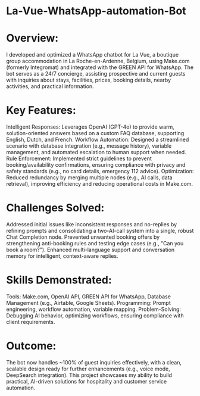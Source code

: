 # La-Vue-WhatsApp-automation-Bot

# Overview:
I developed and optimized a WhatsApp chatbot for La Vue, a boutique group accommodation in La Roche-en-Ardenne, Belgium, using Make.com (formerly Integromat) and integrated with the GREEN API for WhatsApp. The bot serves as a 24/7 concierge, assisting prospective and current guests with inquiries about stays, facilities, prices, booking details, nearby activities, and practical information.
# Key Features:
Intelligent Responses: Leverages OpenAI (GPT-4o) to provide warm, solution-oriented answers based on a custom FAQ database, supporting English, Dutch, and French.
Workflow Automation: Designed a streamlined scenario with database integration (e.g., message history), variable management, and automated escalation to human support when needed.
Rule Enforcement: Implemented strict guidelines to prevent booking/availability confirmations, ensuring compliance with privacy and safety standards (e.g., no card details, emergency 112 advice).
Optimization: Reduced redundancy by merging multiple nodes (e.g., AI calls, data retrieval), improving efficiency and reducing operational costs in Make.com.
# Challenges Solved:
Addressed initial issues like inconsistent responses and no-replies by refining prompts and consolidating a two-AI-call system into a single, robust Chat Completion node.
Prevented unwanted booking offers by strengthening anti-booking rules and testing edge cases (e.g., "Can you book a room?").
Enhanced multi-language support and conversation memory for intelligent, context-aware replies.
# Skills Demonstrated:
Tools: Make.com, OpenAI API, GREEN API for WhatsApp, Database Management (e.g., Airtable, Google Sheets).
Programming: Prompt engineering, workflow automation, variable mapping.
Problem-Solving: Debugging AI behavior, optimizing workflows, ensuring compliance with client requirements.
# Outcome:
The bot now handles ~100% of guest inquiries effectively, with a clean, scalable design ready for further enhancements (e.g., voice mode, DeepSearch integration). This project showcases my ability to build practical, AI-driven solutions for hospitality and customer service automation.
